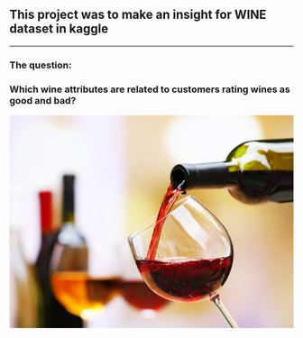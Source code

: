 ## This project was to make an insight for WINE dataset in kaggle 

--------------------------------
### The question:
### Which wine attributes are related to customers rating wines as good and bad?

![](dataset-original.jpg)

